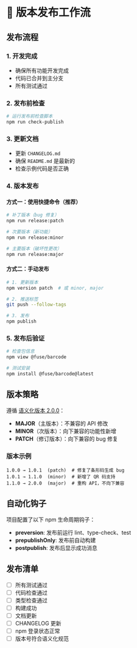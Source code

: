 # 🚀 版本发布工作流

## 发布流程

### 1. 开发完成
- 确保所有功能开发完成
- 代码已合并到主分支
- 所有测试通过

### 2. 发布前检查
```bash
# 运行发布前检查脚本
npm run check-publish
```

### 3. 更新文档
- 更新 `CHANGELOG.md`
- 确保 `README.md` 是最新的
- 检查示例代码是否正确

### 4. 版本发布

#### 方式一：使用快捷命令（推荐）
```bash
# 补丁版本（bug 修复）
npm run release:patch

# 次要版本（新功能）
npm run release:minor

# 主要版本（破坏性更改）
npm run release:major
```

#### 方式二：手动发布
```bash
# 1. 更新版本
npm version patch  # 或 minor, major

# 2. 推送标签
git push --follow-tags

# 3. 发布
npm publish
```

### 5. 发布后验证
```bash
# 检查包信息
npm view @fuse/barcode

# 测试安装
npm install @fuse/barcode@latest
```

## 版本策略

遵循 [语义化版本 2.0.0](https://semver.org/lang/zh-CN/)：

- **MAJOR**（主版本）：不兼容的 API 修改
- **MINOR**（次版本）：向下兼容的功能性新增
- **PATCH**（修订版本）：向下兼容的 bug 修复

### 版本示例

```
1.0.0 → 1.0.1  (patch)  # 修复了条形码生成 bug
1.0.1 → 1.1.0  (minor)  # 新增了 QR 码支持
1.1.0 → 2.0.0  (major)  # 重构 API，不向下兼容
```

## 自动化钩子

项目配置了以下 npm 生命周期钩子：

- **preversion**: 发布前运行 lint、type-check、test
- **prepublishOnly**: 发布前自动构建
- **postpublish**: 发布后显示成功消息

## 发布清单

- [ ] 所有测试通过
- [ ] 代码检查通过
- [ ] 类型检查通过
- [ ] 构建成功
- [ ] 文档更新
- [ ] CHANGELOG 更新
- [ ] npm 登录状态正常
- [ ] 版本号符合语义化规范